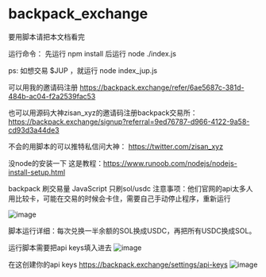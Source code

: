 # backpack_exchange

 要用脚本请把本文档看完
 
 运行命令：
 先运行 npm install
 后运行 node ./index.js

ps: 如想交易 $JUP ，就运行 node index_jup.js

可以用我的邀请码注册 https://backpack.exchange/refer/6ae5687c-381d-484b-ac04-f2a2539fac53

也可以用源码大神zisan_xyz的邀请码注册backpack交易所：https://backpack.exchange/signup?referral=9ed76787-d966-4122-9a58-cd93d3a44de3

不会的用脚本的可以推特私信问大神： https://twitter.com/zisan_xyz

 没node的安装一下 这是教程：https://www.runoob.com/nodejs/nodejs-install-setup.html

 backpack 刷交易量 JavaScript 只刷sol/usdc
 注意事项：他们官网的api太多人用比较卡，可能在交易的时候会卡住，需要自己手动停止程序，重新运行

 ![image](https://github.com/catsats/backpack_exchange/assets/154321884/61503391-05ad-44d3-a121-6e6393907245)

 脚本运行详细：每次兑换一半余额的SOL换成USDC，再把所有USDC换成SOL。

 运行脚本需要把api keys填入进去
 ![image](https://github.com/catsats/backpack_exchange/assets/154321884/52850aab-6b10-4678-93d6-4b56d2be2449)

在这创建你的api keys https://backpack.exchange/settings/api-keys
![image](https://github.com/catsats/backpack_exchange/assets/154321884/9afa6f34-6d8f-495c-b6b7-e43c7f18cff5)
